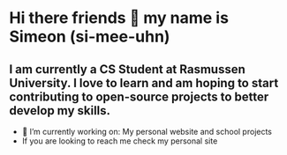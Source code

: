 # Hi there friends 👋 my name is Simeon (si-mee-uhn)

## I am currently a CS Student at Rasmussen University. I love to learn and am hoping to start contributing to open-source projects to better develop my skills.

- 🔭 I’m currently working on: My personal website and school projects
- If you are looking to reach me check my personal site
